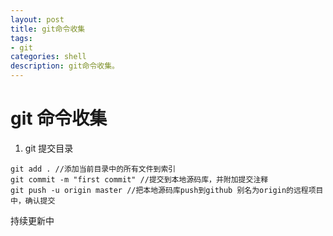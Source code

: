 ```yaml
---
layout: post
title: git命令收集
tags:
- git
categories: shell
description: git命令收集。
---
```

# git 命令收集
1. git 提交目录
```shell
git add . //添加当前目录中的所有文件到索引
git commit -m "first commit" //提交到本地源码库，并附加提交注释
git push -u origin master //把本地源码库push到github 别名为origin的远程项目中，确认提交
```
持续更新中
